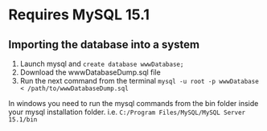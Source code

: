 # Requires MySQL 15.1

## Importing the database into a system

1. Launch mysql and `create database wwwDatabase;`
2. Download the wwwDatabaseDump.sql file
3. Run the next command from the terminal `mysql -u root -p wwwDatabase < /path/to/wwwDatabaseDump.sql`

In windows you need to run the mysql commands from the bin folder inside your mysql installation folder. i.e. `C:/Program Files/MySQL/MySQL Server 15.1/bin`
